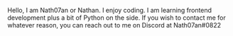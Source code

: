 Hello, I am Nath07an or Nathan. I enjoy coding. I am learning frontend development plus a bit of Python on the side. If you wish to contact me for whatever reason, you can reach out to me on Discord at Nath07an#0822
